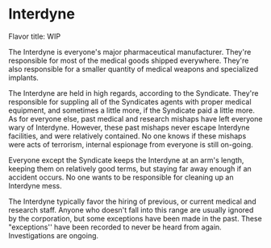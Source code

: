 # Interdyne

Flavor title: WIP

The Interdyne is everyone's major pharmaceutical manufacturer. They're responsible for most of the medical goods shipped everywhere.
They're also responsible for a smaller quantity of medical weapons and specialized implants.

The Interdyne are held in high regards, according to the Syndicate. They're responsible for suppling all of the Syndicates agents with proper medical equipment, and sometimes a little more, if the Syndicate paid a little more.
As for everyone else, past medical and research mishaps have left everyone wary of Interdyne. However, these past mishaps never escape Interdyne facilities, and were relatively contained. No one knows if these mishaps were acts of terrorism, internal espionage from everyone is still on-going.

Everyone except the Syndicate keeps the Interdyne at an arm's length, keeping them on relatively good terms, but staying far away enough if an accident occurs.
No one wants to be responsible for cleaning up an Interdyne mess.

The Interdyne typically favor the hiring of previous, or current medical and research staff. Anyone who doesn't fall into this range are usually ignored by the corporation, but some exceptions have been made in the past.
These "exceptions'' have been recorded to never be heard from again. Investigations are ongoing.

